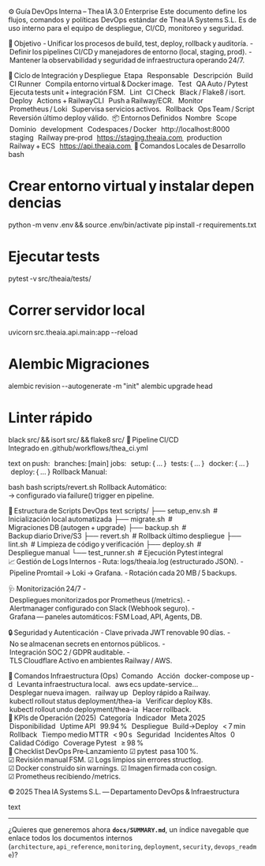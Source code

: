 ⚙️ Guía DevOps Interna – Thea IA 3.0 Enterprise
Este documento define los flujos, comandos y políticas DevOps estándar de Thea IA Systems S.L.
Es de uso interno para el equipo de despliegue, CI/CD, monitoreo y seguridad.

🧩 Objetivo
- Unificar los procesos de build, test, deploy, rollback y auditoría.
- Definir los pipelines CI/CD y manejadores de entorno (local, staging, prod).
- Mantener la observabilidad y seguridad de infraestructura operando 24/7.

🔁 Ciclo de Integración y Despliegue
 Etapa 	 Responsable 	 Descripción 
 Build 	 CI Runner 	 Compila entorno virtual & Docker image. 
 Test 	 QA Auto / Pytest 	 Ejecuta tests unit + integración FSM. 
 Lint 	 CI Check 	 Black / Flake8 / isort. 
 Deploy 	 Actions + RailwayCLI 	 Push a Railway/ECR. 
 Monitor 	 Prometheus / Loki 	 Supervisa servicios activos. 
 Rollback 	 Ops Team / Script 	 Reversión último deploy válido. 
📦 Entornos Definidos
 Nombre 	 Scope 	 Dominio 
 development 	 Codespaces / Docker 	 http://localhost:8000 
 staging 	 Railway pre‑prod 	 https://staging.theaia.com 
 production 	 Railway + ECS 	 https://api.theaia.com 
🧠 Comandos Locales de Desarrollo
bash
# Crear entorno virtual y instalar dependencias
python -m venv .env && source .env/bin/activate
pip install -r requirements.txt

# Ejecutar tests
pytest -v src/theaia/tests/

# Correr servidor local
uvicorn src.theaia.api.main:app --reload

# Alembic Migraciones
alembic revision --autogenerate -m "init"
alembic upgrade head

# Linter rápido
black src/ && isort src/ && flake8 src/
🚀 Pipeline CI/CD
Integrado en .github/workflows/thea_ci.yml

text
on push:
  branches: [main]
jobs:
  setup: { … }
  tests: { … }
  docker: { … }
  deploy: { … }
Rollback Manual:

bash
bash scripts/revert.sh
Rollback Automático:
→ configurado via failure() trigger en pipeline.

🔧 Estructura de Scripts DevOps
text
scripts/
├── setup_env.sh        # Inicialización local automatizada
├── migrate.sh          # Migraciones DB (autogen + upgrade)
├── backup.sh           # Backup diario Drive/S3
├── revert.sh           # Rollback último despliegue
├── lint.sh             # Limpieza de código y verificación
├── deploy.sh           # Despliegue manual
└── test_runner.sh      # Ejecución Pytest integral
📈 Gestión de Logs Internos
- Ruta: logs/theaia.log (estructurado JSON).
- Pipeline Promtail → Loki → Grafana.
- Rotación cada 20 MB / 5 backups.

🩺 Monitorización 24/7
- Despliegues monitorizados por Prometheus (/metrics).
- Alertmanager configurado con Slack (Webhook seguro).
- Grafana — paneles automáticos: FSM Load, API, Agents, DB.

🔒 Seguridad y Autenticación
- Clave privada JWT renovable 90 días.
- No se almacenan secrets en entornos públicos.
- Integración SOC 2 / GDPR auditable.
- TLS Cloudflare Activo en ambientes Railway / AWS.

🧱 Comandos Infraestructura (Ops)
 Comando 	 Acción 
 docker-compose up -d 	 Levanta infraestructura local. 
 aws ecs update-service... 	 Desplegar nueva imagen. 
 railway up 	 Deploy rápido a Railway. 
 kubectl rollout status deployment/thea-ia 	 Verificar deploy K8s. 
 kubectl rollout undo deployment/thea-ia 	 Hacer rollback. 
🧩 KPIs de Operación (2025)
 Categoría 	 Indicador 	 Meta 2025 
 Disponibilidad 	 Uptime API 	 99.94 % 
 Despliegue 	 Build->Deploy 	 < 7 min 
 Rollback 	 Tiempo medio MTTR 	 < 90 s 
 Seguridad 	 Incidentes Altos 	 0 
 Calidad Código 	 Coverage Pytest 	 ≥ 98 % 
📁 Checklist DevOps Pre‑Lanzamiento
☑ pytest  pasa 100 %.
☑ Revisión manual FSM.
☑ Logs limpios sin errores structlog.
☑ Docker construido sin warnings.
☑ Imagen firmada con cosign.
☑ Prometheus recibiendo /metrics.

© 2025 Thea IA Systems S.L. — Departamento DevOps & Infraestructura

text

---

¿Quieres que generemos ahora **`docs/SUMMARY.md`**, un índice navegable que enlace todos los documentos internos (`architecture`, `api_reference`, `monitoring`, `deployment`, `security`, `devops_readme`)?